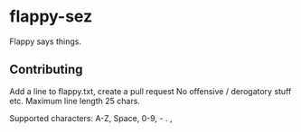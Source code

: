 # flappy-sez

Flappy says things.

## Contributing

Add a line to flappy.txt, create a pull request
No offensive / derogatory stuff etc. Maximum line length 25 chars.

Supported characters: A-Z, Space, 0-9, - . ,
